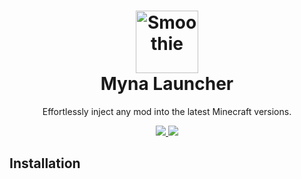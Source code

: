<h1 align="center">
    <img alt="Smoothie" src="https://cdn.xealah.com/mynaicon.svg" width="100" />
    <br>
  Myna Launcher
</h1>
<p align="center">
Effortlessly inject any mod into the latest Minecraft versions.
</p>
<p align="center">
    <a href="https://discord.gg/8eFgWU26bf">
        <img src="https://img.shields.io/discord/1269776033842729083?color=7389D8&labelColor=6A7EC2&label=Discord&logo=discord&logoColor=white alt="Discord" />
    </a>
    <a href="https://myna.services">
        <img src="https://img.shields.io/badge/Website-1E6BFF" />
    </a>
</p>

## Installation
